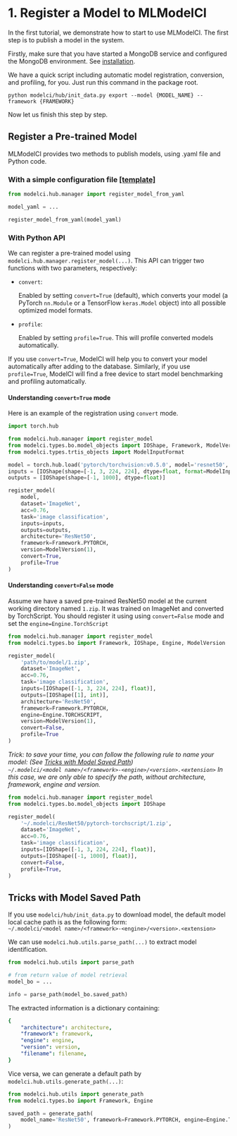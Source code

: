 # 1. Register a Model to MLModelCI

In the first tutorial, we demonstrate how to start to use MLModelCI. The first step is to publish a model in the system.

Firstly, make sure that you have started a MongoDB service and configured the MongoDB environment. See
[installation](../../README.md#installation).

We have a quick script including automatic model registration, conversion, and profiling, for you. Just run this command in the package root.

```shell script
python modelci/hub/init_data.py export --model {MODEL_NAME} --framework {FRAMEWORK}
```

Now let us finish this step by step.


## Register a Pre-trained Model

MLModelCI provides two methods to publish models, using .yaml file and Python code.

### With a simple configuration file [[template]](/example/resnet50_explicit_path.yml)

```python
from modelci.hub.manager import register_model_from_yaml

model_yaml = ...

register_model_from_yaml(model_yaml)
```

### With Python API

We can register a pre-trained model using `modelci.hub.manager.register_model(...)`. This API can trigger two functions with two parameters, respectively:

-   `convert`:

    Enabled by setting `convert=True` (default), which converts your model (a PyTorch `nn.Module` or a
    TensorFlow `keras.Model` object) into all possible optimized model formats.

-   `profile`:

    Enabled by setting `profile=True`. This will profile converted models automatically.

If you use `convert=True`, ModelCI will help you to convert your model automatically after adding to the database. Similarly, if you use `profile=True`, ModelCI will find a free device to start model benchmarking and profiling automatically.

#### Understanding `convert=True` mode

Here is an example of the registration using `convert` mode. 

```python
import torch.hub

from modelci.hub.manager import register_model
from modelci.types.bo.model_objects import IOShape, Framework, ModelVersion
from modelci.types.trtis_objects import ModelInputFormat

model = torch.hub.load('pytorch/torchvision:v0.5.0', model='resnet50', pretrained=True)
inputs = [IOShape(shape=[-1, 3, 224, 224], dtype=float, format=ModelInputFormat.FORMAT_NCHW)]
outputs = [IOShape(shape=[-1, 1000], dtype=float)]

register_model(
    model,
    dataset='ImageNet',
    acc=0.76,
    task='image classification',
    inputs=inputs,
    outputs=outputs,
    architecture='ResNet50',
    framework=Framework.PYTORCH,
    version=ModelVersion(1),
    convert=True,
    profile=True
)
```

####  Understanding `convert=False` mode

Assume we have a saved pre-trained ResNet50 model at the current working directory named `1.zip`. It was trained on ImageNet and converted by TorchScript. You should register it using using `convert=False` mode and set the `engine=Engine.TorchScript`

```python
from modelci.hub.manager import register_model
from modelci.types.bo import Framework, IOShape, Engine, ModelVersion

register_model(
    'path/to/model/1.zip',
    dataset='ImageNet',
    acc=0.76,
    task='image classification',
    inputs=[IOShape([-1, 3, 224, 224], float)],
    outputs=[IOShape([1], int)],
    architecture='ResNet50',
    framework=Framework.PYTORCH,
    engine=Engine.TORCHSCRIPT,
    version=ModelVersion(1),
    convert=False,
    profile=True
)
```

*Trick: to save your time, you can follow the following rule to name your model:
(See [Tricks with Model Saved Path](#tricks-with-model-saved-path))  
`~/.modelci/<model name>/<framework>-<engine>/<version>.<extension>`
In this case, we are only able to specify the path, without architecture, framework, engine and version.*

```python
from modelci.hub.manager import register_model
from modelci.types.bo.model_objects import IOShape

register_model(
    '~/.modelci/ResNet50/pytorch-torchscript/1.zip',
    dataset='ImageNet',
    acc=0.76,
    task='image classification',
    inputs=[IOShape([-1, 3, 224, 224], float)],
    outputs=[IOShape([-1, 1000], float)],
    convert=False,
    profile=True,
)
```

## Tricks with Model Saved Path

If you use `modelci/hub/init_data.py` to download model, the default model local cache path is as the following form:  
`~/.modelci/<model name>/<framework>-<engine>/<version>.<extension>`

We can use `modelci.hub.utils.parse_path(...)` to extract model identification.

```python
from modelci.hub.utils import parse_path

# from return value of model retrieval
model_bo = ...

info = parse_path(model_bo.saved_path)
```

The extracted information is a dictionary containing:

```yaml
{
    "architecture": architecture,
    "framework": framework,
    "engine": engine,
    "version": version,
    "filename": filename,
}
```

Vice versa, we can generate a default path by `modelci.hub.utils.generate_path(...)`:

```python
from modelci.hub.utils import generate_path
from modelci.types.bo import Framework, Engine

saved_path = generate_path(
    model_name='ResNet50', framework=Framework.PYTORCH, engine=Engine.TORCHSCRIPT, version=1
)
```
